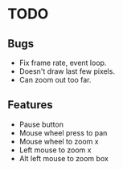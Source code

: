 # TODO

## Bugs
* Fix frame rate, event loop.
* Doesn't draw last few pixels.
* Can zoom out too far.

## Features
* Pause button
* Mouse wheel press to pan
* Mouse wheel to zoom x
* Left mouse to zoom x
* Alt left mouse to zoom box
